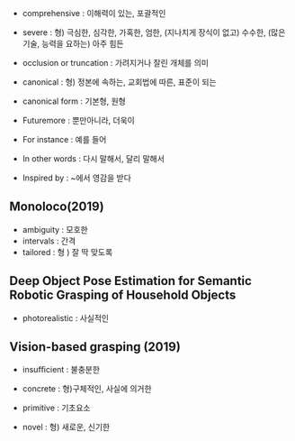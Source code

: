 - comprehensive : 이해력이 있는, 포괄적인
- severe : 형) 극심한, 심각한, 가혹한, 엄한, (지나치게 장식이 없고) 수수한, (많은 기술, 능력을 요하는) 아주 힘든
- occlusion or truncation : 가려지거나 잘린 개체를 의미
- canonical : 형) 정본에 속하는, 교회법에 따른, 표준이 되는 
- canonical form : 기본형, 원형  
- Futuremore : 뿐만아니라, 더욱이


- For instance : 예를 들어
- In other words : 다시 말해서, 달리 말해서
- Inspired by : ~에서 영감을 받다



## Monoloco(2019)
- ambiguity : 모호한
- intervals : 간격
- tailored : 형 ) 잘 딱 맞도록


## Deep Object Pose Estimation for Semantic Robotic Grasping of Household Objects
- photorealistic : 사실적인



## Vision-based grasping (2019)
- insufﬁcient : 불충분한
- concrete : 형)구체적인, 사실에 의거한
- primitive : 기초요소




- novel : 형) 새로운, 신기한
